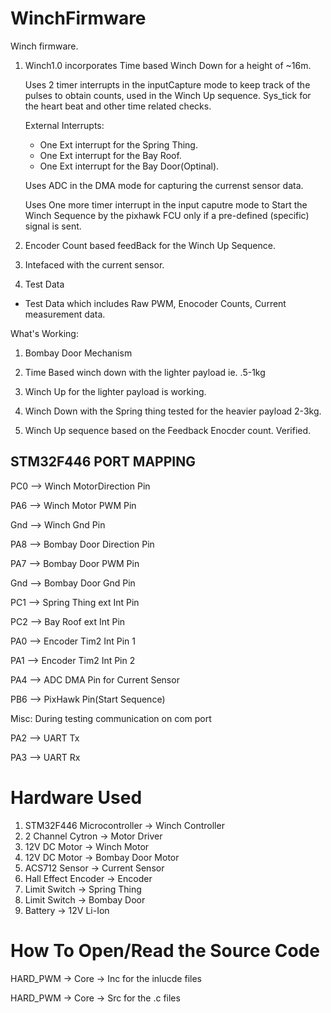 # WinchFirmware
Winch firmware. 


1. Winch1.0 incorporates Time based Winch Down for a height of ~16m.
  
    Uses 2 timer interrupts in the inputCapture mode to keep track of the pulses to obtain counts, used in the Winch Up sequence.
    Sys_tick for the heart beat and other time related checks.
  
    External Interrupts:
    * One Ext interrupt for the Spring Thing.
    * One Ext interrupt for the Bay Roof.
    * One Ext interrupt for the Bay Door(Optinal).

    Uses ADC in the DMA mode for capturing the currenst sensor data. 

    Uses One more timer interrupt in the input caputre mode to Start the Winch Sequence by the pixhawk FCU only if a pre-defined (specific) signal is sent.  

  
2. Encoder Count based feedBack for the Winch Up Sequence.

3. Intefaced with the current sensor.

4. Test Data 
  * Test Data which includes Raw PWM, Enocoder Counts, Current measurement data.


What's Working:

1. Bombay Door Mechanism 
2. Time Based winch down with the lighter payload ie. .5-1kg
3. Winch Up for the lighter payload is working. 

4. Winch Down with the Spring thing tested for the heavier payload 2-3kg.
5. Winch Up sequence based on the Feedback Enocder count. Verified.





## STM32F446 PORT MAPPING

PC0 --> Winch MotorDirection Pin

PA6 --> Winch Motor PWM Pin

Gnd --> Winch Gnd Pin


PA8 --> Bombay Door Direction Pin

PA7 --> Bombay Door PWM Pin

Gnd --> Bombay Door Gnd Pin


PC1 --> Spring Thing ext Int Pin

PC2 --> Bay Roof ext Int Pin


PA0 --> Encoder Tim2 Int Pin 1

PA1 --> Encoder Tim2 Int Pin 2


PA4 --> ADC DMA Pin for Current Sensor


PB6 --> PixHawk Pin(Start Sequence)

Misc:
During testing communication on com port

PA2 --> UART Tx 

PA3 --> UART Rx

# Hardware Used 
1. STM32F446 Microcontroller -> Winch Controller
2. 2 Channel Cytron -> Motor Driver  
3. 12V DC Motor -> Winch Motor
4. 12V DC Motor -> Bombay Door Motor 
5. ACS712 Sensor -> Current Sensor 
6. Hall Effect Encoder -> Encoder 
7. Limit Switch -> Spring Thing 
8. Limit Switch -> Bombay Door
9. Battery -> 12V Li-Ion

# How To Open/Read the Source Code

HARD_PWM -> Core -> Inc for the inlucde files

HARD_PWM -> Core -> Src for the .c files
